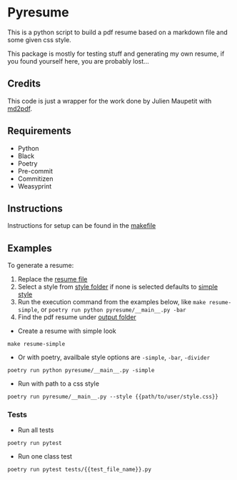 # Pyresume

This is a python script to build a pdf resume based on a markdown file and some given css style.

This package is mostly for testing stuff and generating my own resume, if you found yourself here, you are probably
lost...

## Credits

This code is just a wrapper for the work done by Julien Maupetit with [md2pdf](https://github.com/jmaupetit/md2pdf).

## Requirements

- Python
- Black
- Poetry
- Pre-commit
- Commitizen
- Weasyprint

## Instructions

Instructions for setup can be found in the [makefile](./makefile)

## Examples

To generate a resume:

1. Replace the [resume file](./pyresume/assets/resume.md)
2. Select a style from [style folder](./pyresume/assets/styles/) if none is selected defaults to [simple style](pyresume/assets/styles/simple-style.css)
3. Run the execution command from the examples below, like `make resume-simple`, or `poetry run python pyresume/__main__.py -bar`
4. Find the pdf resume under [output folder](./output)

- Create a resume with simple look

```shell
make resume-simple
```

- Or with poetry, availbale style options are `-simple`, `-bar`, `-divider`

```shell
poetry run python pyresume/__main__.py -simple
```

- Run with path to a css style

```shell
poetry run pyresume/__main__.py --style {{path/to/user/style.css}}
```

### Tests

- Run all tests

```shell
poetry run pytest
```

- Run one class test

```shell
poetry run pytest tests/{{test_file_name}}.py
```
